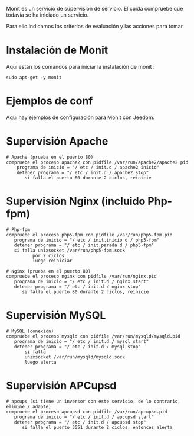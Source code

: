 Monit es un servicio de supervisión de servicio. El cuida
compruebe que todavía se ha iniciado un servicio.

Para ello indicamos los criterios de evaluación y las acciones para
tomar.

Instalación de Monit 
=====================

Aquí están los comandos para iniciar la instalación de monit :

    sudo apt-get -y monit

Ejemplos de conf 
================

Aquí hay ejemplos de configuración para Monit con Jeedom.

Supervisión Apache 
==================

    # Apache (prueba en el puerto 80)
    compruebe el proceso apache2 con pidfile /var/run/apache2/apache2.pid
        programa de inicio = "/ etc / init.d / apache2 inicio"
        detener programa = "/ etc / init.d / apache2 stop"
           si falla el puerto 80 durante 2 ciclos, reinicie

Supervisión Nginx (incluido Php-fpm) 
=====================================

    # Php-fpm
    compruebe el proceso php5-fpm con pidfile /var/run/php5-fpm.pid
       programa de inicio = "/ etc / init.inicio d / php5-fpm"
       detener programa = "/ etc / init.parada d / php5-fpm"
       si falla unixsocket /var/run/php5-fpm.sock
              por 2 ciclos
              luego reiniciar

    # Nginx (prueba en el puerto 80)
    compruebe el proceso nginx con pidfile /var/run/nginx.pid
       programa de inicio = "/ etc / init.d / nginx start"
       detener programa = "/ etc / init.d / nginx stop"
          si falla el puerto 80 durante 2 ciclos, reinicie

Supervisión MySQL 
=================

    # MySQL (conexión)
    compruebe el proceso mysqld con pidfile /var/run/mysqld/mysqld.pid
       programa de inicio = "/ etc / init.d / mysql start"
       detener programa = "/ etc / init.d / mysql stop"
           si falla
           unixsocket /var/run/mysqld/mysqld.sock
           luego alerta

Supervisión APCupsd 
===================

    # apcups (si tiene un inversor con este servicio, de lo contrario, elimine / adapte)
    compruebe el proceso apcupsd con pidfile /var/run/apcupsd.pid
       programa de inicio = "/ etc / init.d / apcupsd start"
       detener programa = "/ etc / init.d / apcupsd stop"
          si falla el puerto 3551 durante 2 ciclos, entonces alerta
